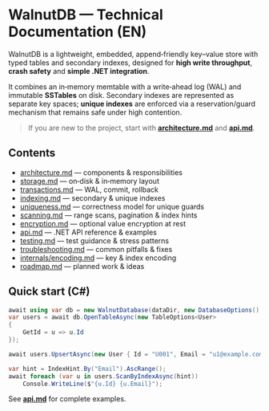 # WalnutDB — Technical Documentation (EN)

WalnutDB is a lightweight, embedded, append‑friendly key–value store with typed tables and secondary indexes, designed for **high write throughput**, **crash safety** and **simple .NET integration**.

It combines an in‑memory memtable with a write‑ahead log (WAL) and immutable **SSTables** on disk. Secondary indexes are represented as separate key spaces; **unique indexes** are enforced via a reservation/guard mechanism that remains safe under high contention.

> If you are new to the project, start with **[architecture.md](architecture.md)** and **[api.md](api.md)**.

## Contents

- [architecture.md](architecture.md) — components & responsibilities
- [storage.md](storage.md) — on‑disk & in‑memory layout
- [transactions.md](transactions.md) — WAL, commit, rollback
- [indexing.md](indexing.md) — secondary & unique indexes
- [uniqueness.md](uniqueness.md) — correctness model for unique guards
- [scanning.md](scanning.md) — range scans, pagination & index hints
- [encryption.md](encryption.md) — optional value encryption at rest
- [api.md](api.md) — .NET API reference & examples
- [testing.md](testing.md) — test guidance & stress patterns
- [troubleshooting.md](troubleshooting.md) — common pitfalls & fixes
- [internals/encoding.md](internals/encoding.md) — key & index encoding
- [roadmap.md](roadmap.md) — planned work & ideas

## Quick start (C#)

```csharp
await using var db = new WalnutDatabase(dataDir, new DatabaseOptions(), new FileSystemManifestStore(dataDir));
var users = await db.OpenTableAsync(new TableOptions<User>
{
    GetId = u => u.Id
});

await users.UpsertAsync(new User { Id = "U001", Email = "u1@example.com" });

var hint = IndexHint.By("Email").AscRange();
await foreach (var u in users.ScanByIndexAsync(hint))
    Console.WriteLine($"{u.Id} {u.Email}");
```

See **[api.md](api.md)** for complete examples.
